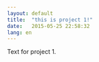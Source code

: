 ```yaml
---
layout: default
title:  "this is project 1!"
date:   2015-05-25 22:58:32
lang: en
---
```



Text for project 1.

